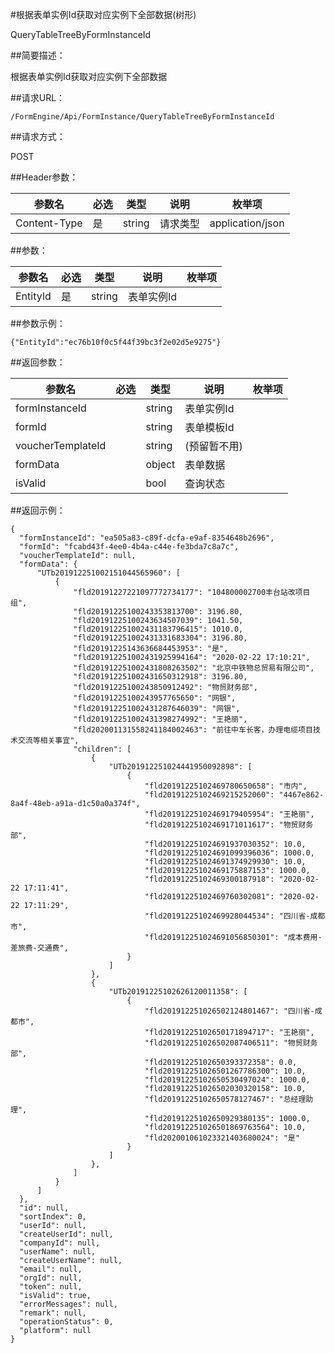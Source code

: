 #根据表单实例Id获取对应实例下全部数据(树形)

QueryTableTreeByFormInstanceId

##简要描述：

根据表单实例Id获取对应实例下全部数据

##请求URL：

    /FormEngine/Api/FormInstance/QueryTableTreeByFormInstanceId

##请求方式：

POST

##Header参数：

  参数名 | 必选  | 类型  | 说明  | 枚举项  
 ------------ | ------------ | ------------ | ------------ | ------------ 
 Content-Type  |  是 | string  |  请求类型 | application/json  

##参数：

  参数名 | 必选  | 类型  | 说明  | 枚举项  
 ------------ | ------------ | ------------ | ------------ | ------------ 
 EntityId  | 是  | string  | 表单实例Id  |   

##参数示例：

    {"EntityId":"ec76b10f0c5f44f39bc3f2e02d5e9275"}

##返回参数：

  参数名 | 必选  | 类型  | 说明  | 枚举项  
 ------------ | ------------ | ------------ | ------------ | ------------ 
formInstanceId||string|表单实例Id|
formId||string|表单模板Id|
voucherTemplateId||string|(预留暂不用)|
formData||object|表单数据|
isValid||bool|查询状态|

##返回示例：

    {
      "formInstanceId": "ea505a83-c89f-dcfa-e9af-8354648b2696",
      "formId": "fcabd43f-4ee0-4b4a-c44e-fe3bda7c8a7c",
      "voucherTemplateId": null,
      "formData": {
          "UTb201912251002151044565960": [
              {
                  "fld20191227221097772734177": "104800002700丰台站改项目组",
                  "fld20191225100243353813700": 3196.80,
                  "fld20191225100243634507039": 1041.50,
                  "fld201912251002431183796415": 1010.0,
                  "fld201912251002431331683304": 3196.80,
                  "fld20191225143636684453953": "是",
                  "fld201912251002431925994164": "2020-02-22 17:10:21",
                  "fld201912251002431808263502": "北京中铁物总贸易有限公司",
                  "fld201912251002431650312918": 3196.80,
                  "fld20191225100243850912492": "物贸财务部",
                  "fld20191225100243957765650": "网银",
                  "fld201912251002431287646039": "网银",
                  "fld201912251002431398274992": "王艳丽",
                  "fld202001131558241184002463": "前往中车长客，办理电缆项目技术交流等相关事宜",
                  "children": [
                      {
                          "UTb201912251024441950092898": [
                              {
                                  "fld20191225102469780650658": "市内",
                                  "fld20191225102469215252060": "4467e862-8a4f-48eb-a91a-d1c50a0a374f",
                                  "fld20191225102469179405954": "王艳丽",
                                  "fld20191225102469171011617": "物贸财务部",
                                  "fld201912251024691937030352": 10.0,
                                  "fld201912251024691099396036": 1000.0,
                                  "fld201912251024691374929930": 10.0,
                                  "fld20191225102469175887153": 1000.0,
                                  "fld20191225102469300187918": "2020-02-22 17:11:41",
                                  "fld20191225102469760302081": "2020-02-22 17:11:29",
                                  "fld20191225102469928044534": "四川省-成都市",
                                  "fld201912251024691056850301": "成本费用-差旅费-交通费",
                              }
                          ]
                      },
                      {
                          "UTb20191225102626120011358": [
                              {
                                  "fld201912251026502124801467": "四川省-成都市",
                                  "fld20191225102650171894717": "王艳丽",
                                  "fld201912251026502087406511": "物贸财务部",
                                  "fld20191225102650393372358": 0.0,
                                  "fld201912251026501267786300": 10.0,
                                  "fld20191225102650530497024": 1000.0,
                                  "fld201912251026502030320158": 10.0,
                                  "fld20191225102650578127467": "总经理助理",
                                  "fld20191225102650929380135": 1000.0,
                                  "fld201912251026501869763564": 10.0,
                                  "fld202001061023321403680024": "是"
                              }
                          ]
                      },
                  ]
              }
          ]
      },
      "id": null,
      "sortIndex": 0,
      "userId": null,
      "createUserId": null,
      "companyId": null,
      "userName": null,
      "createUserName": null,
      "email": null,
      "orgId": null,
      "token": null,
      "isValid": true,
      "errorMessages": null,
      "remark": null,
      "operationStatus": 0,
      "platform": null
    }
